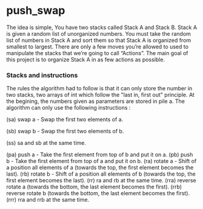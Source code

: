 # push_swap


 The idea is simple, You have two stacks called Stack A and Stack B.
 Stack A is given a random list of unorganized numbers. 
 You must take the random list of numbers in Stack A and sort them so that Stack A is organized from smallest to largest.
 There are only a few moves you’re allowed to used to manipulate the stacks that we’re going to call “Actions”. 
 The main goal of this project is to organize Stack A in as few actions as possible.
 
 ### Stacks and instructions

The rules the algorithm had to follow is that it can only store the number in two stacks, two arrays of int which follow the "last in, first out" principle. At the begining, the numbers given as parameters are stored in pile a. The algorithm can only use the following instructions :

(sa) swap a - Swap the first two elements of a.

(sb) swap b - Swap the first two elements of b.

(ss) sa and sb at the same time.

(pa) push a - Take the first element from top of b and put it on a.
(pb) push b - Take the first element from top of a and put it on b.
(ra) rotate a - Shift of a position all elements of a (towards the top, the first element becomes the last).
(rb) rotate b - Shift of a position all elements of b (towards the top, the first element becomes the last).
(rr) ra and rb at the same time.
(rra) reverse rotate a (towards the bottom, the last element becomes the first).
(rrb) reverse rotate b (towards the bottom, the last element becomes the first).
(rrr) rra and rrb at the same time.
